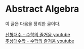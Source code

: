 # Abstract Algebra
이 글은 다음을 정리한 글이다.

[선형대수 - 수학의 즐거움 youtube](https://www.youtube.com/playlist?list=PL4m4z_pFWq2oWmDtNvdy5GYP68dOsGV64)  
[추상대수학 - 수학의 즐거움 youtube](https://www.youtube.com/playlist?list=PL4m4z_pFWq2rDUPj_TPi1IQUgubY3-PtI)